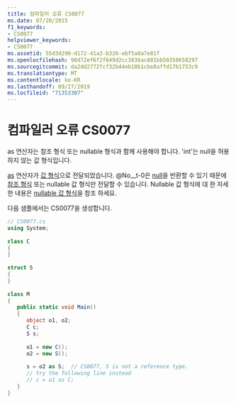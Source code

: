 ```yaml
---
title: 컴파일러 오류 CS0077
ms.date: 07/20/2015
f1_keywords:
- CS0077
helpviewer_keywords:
- CS0077
ms.assetid: 55d3d290-d172-41a3-b326-ebf5a0a7e81f
ms.openlocfilehash: 98d72ef6f2f649d2cc3036ac881bb50358658297
ms.sourcegitcommit: da2dd2772fcf32b44eb18b1cbe8affd17b1753c9
ms.translationtype: MT
ms.contentlocale: ko-KR
ms.lasthandoff: 09/27/2019
ms.locfileid: "71353307"
---
```

# <a name="compiler-error-cs0077"></a>컴파일러 오류 CS0077
as 연산자는 참조 형식 또는 nullable 형식과 함께 사용해야 합니다. 'int'는 null을 허용하지 않는 값 형식입니다.  
  
 [as](../language-reference/operators/type-testing-and-cast.md#as-operator) 연산자가 [값 형식](../language-reference/keywords/value-types.md)으로 전달되었습니다. @No__t-0은 [null](../language-reference/keywords/null.md)을 반환할 수 있기 때문에 [참조 형식](../language-reference/keywords/reference-types.md) 또는 nullable 값 형식만 전달할 수 있습니다. Nullable 값 형식에 대 한 자세한 내용은 [nullable 값 형식](../programming-guide/nullable-types/index.md)을 참조 하세요.
  
 다음 샘플에서는 CS0077을 생성합니다.  
  
```csharp  
// CS0077.cs  
using System;  
  
class C  
{  
}  
  
struct S  
{  
}  
  
class M  
{  
   public static void Main()  
   {  
      object o1, o2;  
      C c;  
      S s;  
  
      o1 = new C();  
      o2 = new S();  
  
      s = o2 as S;  // CS0077, S is not a reference type.  
      // try the following line instead  
      // c = o1 as C;  
   }  
}  
```
